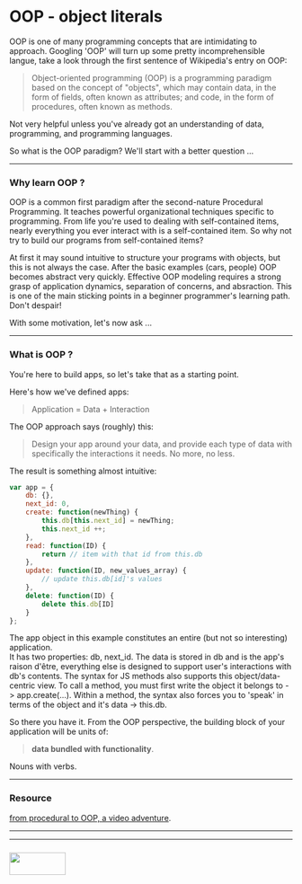 # OOP - object literals
OOP is one of many programming concepts that are intimidating to approach.  Googling 'OOP' will turn up some pretty incomprehensible langue, take a look through the first sentence of Wikipedia's entry on OOP:
>  Object-oriented programming (OOP) is a programming paradigm based on the concept of "objects", which may contain data, in the form of fields, often known as attributes; and code, in the form of procedures, often known as methods. 

Not very helpful unless you've already got an understanding of data, programming, and programming languages.

So what is the OOP paradigm?  We'll start with a better question ...
___
### Why learn OOP ?

OOP is a common first paradigm after the second-nature Procedural Programming. It teaches powerful organizational techniques specific to programming.  From life you're used to dealing with self-contained items, nearly everything you ever interact with is a self-contained item.  So why not try to build our programs from self-contained items?  

At first it may sound intuitive to structure your programs with objects, but this is not always the case.  After the basic examples (cars, people) OOP becomes abstract very quickly.  Effective OOP modeling requires a strong grasp of application dynamics, separation of concerns, and absraction.  This is one of the main sticking points in a beginner programmer's learning path. Don't despair!

With some motivation, let's now ask ...
___
### What is OOP ?

You're here to build apps, so let's take that as a starting point.

Here's how we've defined apps:
> Application = Data + Interaction

The OOP approach says (roughly) this:
> Design your app around your data, and provide each type of data with specifically the interactions it needs.  No more, no less.

The result is something almost intuitive:
```javascript
var app = {
    db: {},
    next_id: 0,
    create: function(newThing) {
        this.db[this.next_id] = newThing;
        this.next_id ++;
    },
    read: function(ID) {
        return // item with that id from this.db
    },
    update: function(ID, new_values_array) {
        // update this.db[id]'s values
    },
    delete: function(ID) {
        delete this.db[ID]
    }
};
```

The app object in this example constitutes an entire (but not so interesting) application.  
It has two properties: db, next_id.  The data is stored in db and is the app's raison d'être, everything else is designed to support user's interactions with db's contents. 
The syntax for JS methods also supports this object/data-centric view.  To call a method, you must first write the object it belongs to -> app.create(...).  Within a method, the syntax also forces you to 'speak' in terms of the object and it's data -> this.db.

So there you have it.  From the OOP perspective, the building block of your application will be units of: 
> **data bundled with functionality**.

Nouns with verbs.
___
### Resource

[from procedural to OOP, a video adventure](https://www.youtube.com/watch?v=rlLuL3jYLvA).

___
___
### <a href="http://elewa.education/blog" target="_blank"><img src="https://user-images.githubusercontent.com/18554853/34921062-506450ae-f97d-11e7-875f-6feeb26ad72d.png" width="100" height="40"/></a>


































    

    
